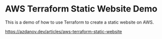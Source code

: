 # AWS Terraform Static Website Demo

This is a demo of how to use Terraform to create a static website on AWS.

https://azdanov.dev/articles/aws-terraform-static-website
